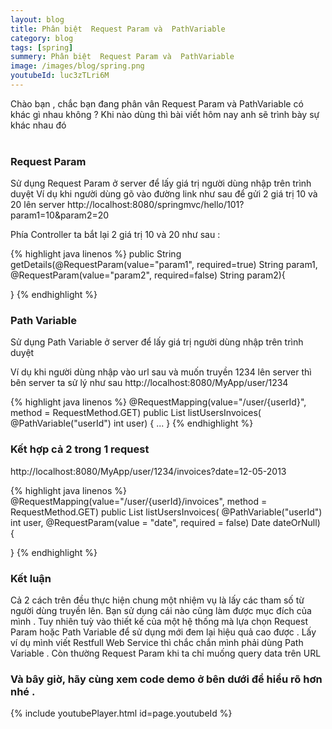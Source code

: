 ```yaml
---
layout: blog
title: Phân biệt  Request Param và  PathVariable  
category: blog
tags: [spring]
summery: Phân biệt  Request Param và  PathVariable
image: /images/blog/spring.png
youtubeId: luc3zTLri6M
---
```


Chào bạn , chắc bạn đang phân vân Request Param và PathVariable có khác gì nhau không ? Khi nào dùng thì bài viết hôm nay 
anh sẽ trình bày sự khác nhau đó 
<br><br>

### Request Param
Sử dụng Request Param ở server  để lấy giá trị người dùng nhập trên trình duyệt 
Ví dụ khi người dùng gõ vào đường link như sau để gửi 2 giá trị 10 và 20 lên server 
http://localhost:8080/springmvc/hello/101?param1=10&param2=20

Phía Controller ta bắt lại 2 giá trị 10 và 20 như sau :

{% highlight java linenos %} 
public String getDetails(@RequestParam(value="param1", required=true) String param1, @RequestParam(value="param2", required=false) String param2){
    
}
{% endhighlight %}
<br>

### Path Variable
Sử dụng Path Variable ở server  để lấy giá trị người dùng nhập trên trình duyệt 

Ví dụ khi người dùng nhập vào url sau và muốn truyền 1234 lên server thì bên server ta sử lý như sau 
http://localhost:8080/MyApp/user/1234

{% highlight java linenos %} 
@RequestMapping(value="/user/{userId}", method = RequestMethod.GET)
public List<Invoice> listUsersInvoices(
            @PathVariable("userId") int user) {
  ...
}
{% endhighlight %}
<br>

### Kết hợp cả 2 trong 1 request 
http://localhost:8080/MyApp/user/1234/invoices?date=12-05-2013

{% highlight java linenos %} 
@RequestMapping(value="/user/{userId}/invoices", method = RequestMethod.GET)
public List<Invoice> listUsersInvoices(
            @PathVariable("userId") int user,
            @RequestParam(value = "date", required = false) Date dateOrNull) {
  
}
{% endhighlight %}
<br>

### Kết luận 
Cả 2 cách trên đều thực hiện chung một nhiệm vụ là lấy các tham số từ người dùng truyền lên. Bạn sử dụng cái nào cũng làm được 
mục đích của mình . Tuy nhiên tuỳ vào thiết kế của một hệ thống mà lựa chọn Request Param hoặc  Path Variable để sử dụng mới đem lại
hiệu quả cao được . Lấy ví dụ mình viết Restfull Web Service thì chắc chắn mình phải dùng Path Variable . Còn thường Request Param khi ta chỉ muống
query data trên URL 
<br>

### Và bây giờ, hãy cùng xem code demo ở bên dưới để hiểu rõ hơn nhé .

{% include youtubePlayer.html id=page.youtubeId %}